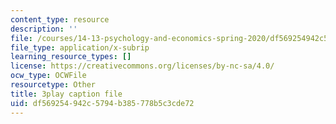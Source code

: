 ```yaml
---
content_type: resource
description: ''
file: /courses/14-13-psychology-and-economics-spring-2020/df569254942c5794b385778b5c3cde72_Z0vdSf8m13k.vtt
file_type: application/x-subrip
learning_resource_types: []
license: https://creativecommons.org/licenses/by-nc-sa/4.0/
ocw_type: OCWFile
resourcetype: Other
title: 3play caption file
uid: df569254-942c-5794-b385-778b5c3cde72
---
```

